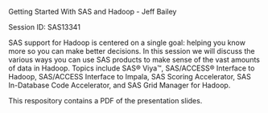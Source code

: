 Getting Started With SAS and Hadoop - Jeff Bailey

Session ID: SAS13341

SAS support for Hadoop is centered on a single goal: helping you know more so you can make better decisions. In this session we will discuss the various ways you can use SAS products to make sense of the vast amounts of data in Hadoop. Topics include SAS® Viya™, SAS/ACCESS® Interface to Hadoop, SAS/ACCESS Interface to Impala, SAS Scoring Accelerator, SAS In-Database Code Accelerator, and SAS Grid Manager for Hadoop.

This respository contains a PDF of the presentation slides.
